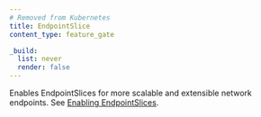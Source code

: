 ```yaml
---
# Removed from Kubernetes
title: EndpointSlice
content_type: feature_gate

_build:
  list: never
  render: false
---
```

Enables EndpointSlices for more scalable and extensible
 network endpoints. See [Enabling EndpointSlices](/docs/concepts/services-networking/endpoint-slices/).
